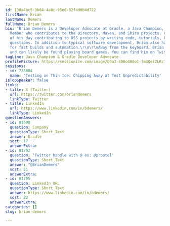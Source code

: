 ```yaml
---
id: 130a4bc5-3b04-4a0c-95e6-62fad0b4d722
firstName: Brian
lastName: Demers
fullName: Brian Demers
bio: "Brian Demers is a Developer Advocate at Gradle, a Java Champion, and an Apache
  Member who contributes to the Directory, Maven, and Shiro projects. He spends much
  of his day contributing to OSS projects by writing code, tutorials, blogs, and answering
  questions. In addition to typical software development, Brian also has a passion
  for fast builds and automation.\r\n\r\nAway from the keyboard, Brian is a beekeeper
  and can likely be found playing board games. You can find him on Twitter at https://twitter.com/briandemers."
tagLine: Java Champion & Gradle Developer Advocate
profilePicture: https://sessionize.com/image/b9a2-400o400o1-fm4QeiZLRc7HBCjnFhfPAU.jpg
sessions:
- id: 735884
  name: 'Testing on Thin Ice: Chipping Away at Test Unpredictability'
isTopSpeaker: false
links:
- title: X (Twitter)
  url: https://twitter.com/briandemers
  linkType: Twitter
- title: LinkedIn
  url: https://www.linkedin.com/in/bdemers/
  linkType: LinkedIn
questionAnswers:
- id: 81698
  question: Company
  questionType: Short_Text
  answer: Gradle
  sort: 17
  answerExtra:
- id: 81702
  question: 'Twitter handle with @ ex: @prpatel'
  questionType: Short_Text
  answer: "@BrianDemers"
  sort: 21
  answerExtra:
- id: 81705
  question: LinkedIn URL
  questionType: Short_Text
  answer: https://www.linkedin.com/in/bdemers/
  sort: 22
  answerExtra:
categories: []
slug: brian-demers

---
```

